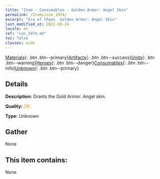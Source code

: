 ```yaml
---
title: "Item - Consumables - Golden Armor: Angel Skin"
permalink: /Items/con_1974/
excerpt: "Era of Chaos  Golden Armor: Angel Skin"
last_modified_at: 2021-03-24
locale: en
ref: "con_1974.md"
toc: false
classes: wide
---
```

 [Materials](/Items/){: .btn .btn--primary}[Artifacts](/Items/Artifacts/){: .btn .btn--success}[Units](/Items/Units/){: .btn .btn--warning}[Heroes](/Items/Heroes/){: .btn .btn--danger}[Consumables](/Items/Consumables/){: .btn .btn--info}[Unknown](/Items/Unknown/){: .btn .btn--primary}

## Details
 **Description:** Grants the Gold Armor: Angel skin.

 **Quality:** <span style="color: #FF8C00">OK</span>

 **Type:** Unknown

## Gather

  None

## This item contains:

  None

